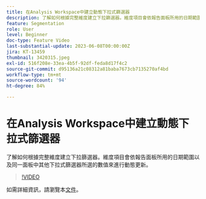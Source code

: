 ```yaml
---
title: 在Analysis Workspace中建立動態下拉式篩選器
description: 了解如何根據完整維度建立下拉篩選器。維度項目會依報告面板所用的日期範圍以及同一面板中其他下拉式篩選器所選的數值來進行動態更新。
feature: Segmentation
role: User
level: Beginner
doc-type: Feature Video
last-substantial-update: 2023-06-08T00:00:00Z
jira: KT-13459
thumbnail: 3420315.jpeg
exl-id: 516f208e-33ea-4b5f-92df-feda8d17f4c2
source-git-commit: d95136a21c08312a81baba7673cb7135270af4bd
workflow-type: tm+mt
source-wordcount: '94'
ht-degree: 84%

---
```


# 在Analysis Workspace中建立動態下拉式篩選器

了解如何根據完整維度建立下拉篩選器。維度項目會依報告面板所用的日期範圍以及同一面板中其他下拉式篩選器所選的數值來進行動態更新。

>[!VIDEO](https://video.tv.adobe.com/v/3420315/?learn=on)

如需詳細資訊，請瀏覽本[文件](https://experienceleague.adobe.com/docs/analytics/analyze/analysis-workspace/panels/panels.html#dynamic-drop-down-filters)。
